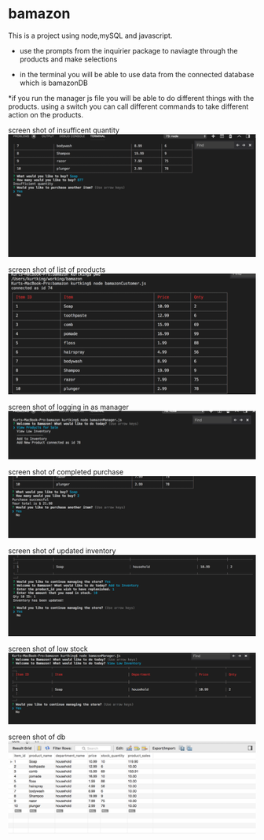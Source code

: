 # bamazon

This is a project using node,mySQL and javascript.

* use the prompts from the inquirier package to naviagte through the products and make selections 

* in the terminal you will be able to use data from the connected database which is bamazonDB

*if you run the manager js file you will be able to do different things with the products. using a switch you can call different commands to take different action on the products. 






















 screen shot of insufficent quantity
![Screenshot](./images/insuffQuant.png)

screen shot of list of products 
![Screenshot](./images/list.png)


screen shot of logging in as manager 
![Screenshot](./images/logManager.png)


screen shot of completed purchase 
![Screenshot](./images/purchSucc.png)


screen shot of updated inventory 
![Screenshot](./images/updatedInv.png)


screen shot of low stock 
![Screenshot](./images/viewlow.png)

screen shot of db 
![Screenshot](./images/dblist.png)
